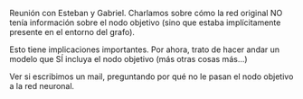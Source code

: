 Reunión con Esteban y Gabriel. Charlamos sobre cómo la red original NO tenía información sobre el nodo objetivo (sino que estaba implícitamente presente en el entorno del grafo).

Esto tiene implicaciones importantes. Por ahora, trato de hacer andar un modelo que SÍ incluya el nodo objetivo (más otras cosas más...)

Ver si escribimos un mail, preguntando por qué no le pasan el nodo objetivo a la red neuronal.